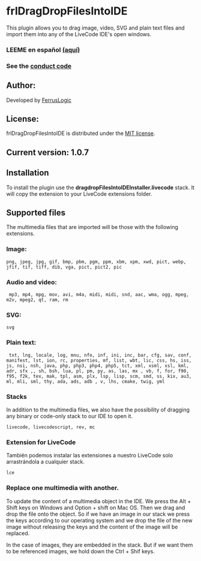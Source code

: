 # frlDragDropFilesIntoIDE

This plugin allows you to drag image, video, SVG and plain text files and import them into any of the LiveCode IDE's open windows.


### LEEME en español [(aquí)](LEEME.md)

### See the [conduct code](CODE_OF_CONDUCT.md)

## Author:

Developed by [FerrusLogic](https://ferruslogic.com)



## License:

frlDragDropFilesIntoIDE is distributed under the [MIT license](LICENSE).



## Current version: 1.0.7



## Installation

To install the plugin use the **dragdropFilesIntoIDEInstaller.livecode** stack. It will copy the extension to your LiveCode extensions folder.

## Supported files

The multimedia files that are imported will be those with the following extensions.

### Image:

`` png, jpeg, jpg, gif, bmp, pbm, pgm, ppm, xbm, xpm, xwd, pict, webp, jfif, tif, tiff, dib, vga, pict, pict2, pic ``

### Audio and video:

`` mp3, mp4, mpg, mov, avi, m4a, midi, midi, snd, aac, wma, ogg, mpeg, m2v, mpeg2, qt, ram, rm``

### SVG:

``svg``

### Plain text:

`` txt, lng, locale, log, mnu, nfo, inf, ini, inc, bar, cfg, sav, conf, manifest, lst, ion, rc, properties, mf, list, wbt, lic, css, hs, iss, js, nsi, nsh, java, php, php3, php4, php5, tct, xml, xsml, xsl, kml, adr, sfx ,, sh, bsh, lua, pl, pm, py, as, las, mx , vb, f, for, f90, f95, f2k, tex, mak, tpl, asm, plx, lsp, lisp, scm, smd, ss, kix, au3, ml, mli, sml, thy, ada, ads, adb , v, lhs, cmake, twig, yml``

### Stacks

In addition to the multimedia files, we also have the possibility of dragging any binary or code-only stack to our IDE to open it.

 `` livecode, livecodescript, rev, mc ``

### Extension for LiveCode

También podemos instalar las extensiones a nuestro LiveCode solo arrastrándola a cualquier stack.

``lce``

### Replace one multimedia with another.

To update the content of a multimedia object in the IDE. We press the Alt + Shift keys on Windows and Option + shift on Mac OS. Then we drag and drop the file onto the object. So if we have an image in our stack we press the keys according to our operating system and we drop the file of the new image without releasing the keys and the content of the image will be replaced.

In the case of images, they are embedded in the stack. But if we want them to be referenced images, we hold down the Ctrl + Shif keys.